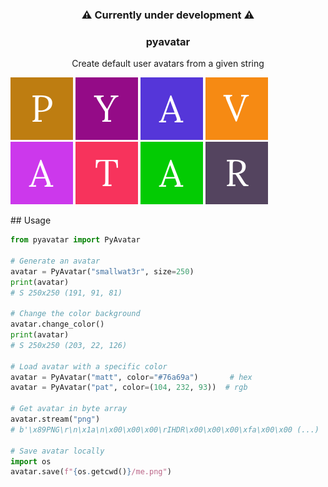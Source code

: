 <h3 align="center">⚠️ Currently under development ⚠️</h3>

<h3 align="center">pyavatar</h3>
<p align="center">Create default user avatars from a given string</p>

![](images/1.png "")
![](images/2.png "")
![](images/3.png "")
![](images/4.png "")
![](images/5.png "")
![](images/6.png "")
![](images/7.png "")
![](images/8.png "")

## Usage

```python
from pyavatar import PyAvatar

# Generate an avatar
avatar = PyAvatar("smallwat3r", size=250)
print(avatar)
# S 250x250 (191, 91, 81)

# Change the color background
avatar.change_color()
print(avatar)
# S 250x250 (203, 22, 126)

# Load avatar with a specific color
avatar = PyAvatar("matt", color="#76a69a")       # hex
avatar = PyAvatar("pat", color=(104, 232, 93))  # rgb

# Get avatar in byte array
avatar.stream("png")
# b'\x89PNG\r\n\x1a\n\x00\x00\x00\rIHDR\x00\x00\x00\xfa\x00\x00 (...)

# Save avatar locally
import os
avatar.save(f"{os.getcwd()}/me.png")
```
